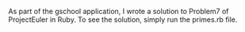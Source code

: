 As part of the gschool application, I wrote a solution to Problem7 of ProjectEuler in Ruby. To see the solution, simply run the primes.rb file.
